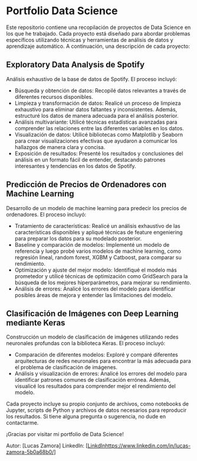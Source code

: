 # Portfolio Data Science
 
Este repositorio contiene una recopilación de proyectos de Data Science en los que he trabajado. Cada proyecto está diseñado para abordar problemas específicos utilizando técnicas y herramientas de análisis de datos y aprendizaje automático. A continuación, una descripción de cada proyecto:

## Exploratory Data Analysis de Spotify
Análisis exhaustivo de la base de datos de Spotify. El proceso incluyó:

+ Búsqueda y obtención de datos: Recopilé datos relevantes a través de diferentes recursos disponibles.
+ Limpieza y transformación de datos: Realicé un proceso de limpieza exhaustivo para eliminar datos faltantes y inconsistentes. Además, estructuré los datos de manera adecuada para el análisis posterior.
+ Análisis multivariante: Utilicé técnicas estadísticas avanzadas para comprender las relaciones entre las diferentes variables en los datos.
+ Visualización de datos: Utilicé bibliotecas como Matplotlib y Seaborn para crear visualizaciones efectivas que ayudaron a comunicar los hallazgos de manera clara y concisa.
+ Exposición de resultados: Presenté los resultados y conclusiones del análisis en un formato fácil de entender, destacando patrones interesantes y tendencias en los datos de Spotify.

## Predicción de Precios de Ordenadores con Machine Learning
Desarrollo de un modelo de machine learning para predecir los precios de ordenadores. El proceso incluyó:

+ Tratamiento de características: Realicé un análisis exhaustivo de las características disponibles y apliqué técnicas de feature engeniering para preparar los datos para su modelado posterior.
+ Baseline y comparación de modelos: Implementé un modelo de referencia y luego probé varios modelos de machine learning, como regresión lineal, random forest, XGBM y Catboost, para comparar su rendimiento.
+ Optimización y ajuste del mejor modelo: Identifiqué el modelo más prometedor y utilicé técnicas de optimización como GridSearch para la búsqueda de los mejores hiperparámetros, para mejorar su rendimiento.
+ Análisis de errores: Analicé los errores del modelo para identificar posibles áreas de mejora y entender las limitaciones del modelo.

## Clasificación de Imágenes con Deep Learning mediante Keras
Construcción un modelo de clasificación de imágenes utilizando redes neuronales profundas con la biblioteca Keras. El proceso incluyó:

+ Comparación de diferentes modelos: Exploré y comparé diferentes arquitecturas de redes neuronales para encontrar la más adecuada para el problema de clasificación de imágenes.
+ Análisis y visualización de errores: Analicé los errores del modelo para identificar patrones comunes de clasificación errónea. Además, visualicé los resultados para comprender mejor el rendimiento del modelo.

Cada proyecto incluye su propio conjunto de archivos, como notebooks de Jupyter, scripts de Python y archivos de datos necesarios para reproducir los resultados. Si tiene alguna pregunta o sugerencia, no dude en contactarme.

¡Gracias por visitar mi portfolio de Data Science!

Autor: [Lucas Zamora]
LinkedIn: [[LinkdIn](https://www.linkedin.com/in/lucas-zamora-5b0a68b0/)https://www.linkedin.com/in/lucas-zamora-5b0a68b0/]






